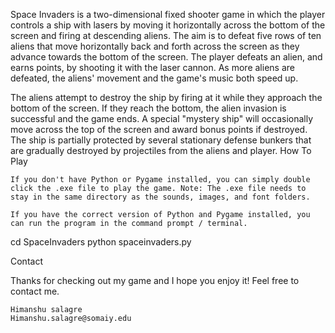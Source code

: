 Space Invaders is a two-dimensional fixed shooter game in which the player controls a ship with lasers by moving it horizontally across the bottom of the screen and firing at descending aliens. The aim is to defeat five rows of ten aliens that move horizontally back and forth across the screen as they advance towards the bottom of the screen. The player defeats an alien, and earns points, by shooting it with the laser cannon. As more aliens are defeated, the aliens' movement and the game's music both speed up.

The aliens attempt to destroy the ship by firing at it while they approach the bottom of the screen. If they reach the bottom, the alien invasion is successful and the game ends. A special "mystery ship" will occasionally move across the top of the screen and award bonus points if destroyed. The ship is partially protected by several stationary defense bunkers that are gradually destroyed by projectiles from the aliens and player.
How To Play

    If you don't have Python or Pygame installed, you can simply double click the .exe file to play the game. Note: The .exe file needs to stay in the same directory as the sounds, images, and font folders.

    If you have the correct version of Python and Pygame installed, you can run the program in the command prompt / terminal.

cd SpaceInvaders
python spaceinvaders.py

Contact

Thanks for checking out my game and I hope you enjoy it! Feel free to contact me.

    Himanshu salagre
    Himanshu.salagre@somaiy.edu

